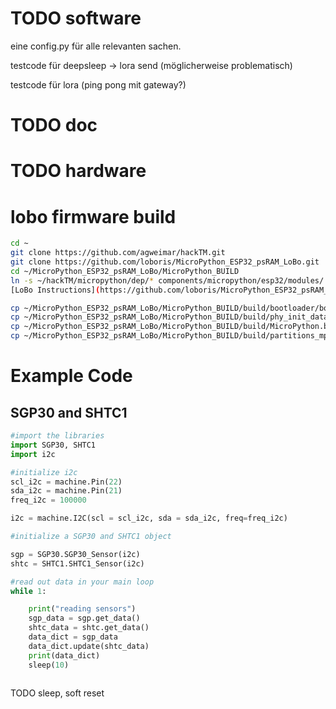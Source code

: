 # TODO software

eine config.py für alle relevanten sachen.

testcode für deepsleep -> lora send (möglicherweise problematisch)

testcode für lora (ping pong mit gateway?)

# TODO doc

# TODO hardware

# lobo firmware build

```bash
cd ~
git clone https://github.com/agweimar/hackTM.git
git clone https://github.com/loboris/MicroPython_ESP32_psRAM_LoBo.git
cd ~/MicroPython_ESP32_psRAM_LoBo/MicroPython_BUILD
ln -s ~/hackTM/micropython/dep/* components/micropython/esp32/modules/
[LoBo Instructions](https://github.com/loboris/MicroPython_ESP32_psRAM_LoBo/wiki/build)
```

```bash
cp ~/MicroPython_ESP32_psRAM_LoBo/MicroPython_BUILD/build/bootloader/bootloader.bin ~/hackTM/micropython/LoBo-firmware/
cp ~/MicroPython_ESP32_psRAM_LoBo/MicroPython_BUILD/build/phy_init_data.bin ~/hackTM/micropython/LoBo-firmware/
cp ~/MicroPython_ESP32_psRAM_LoBo/MicroPython_BUILD/build/MicroPython.bin ~/hackTM/micropython/LoBo-firmware/
cp ~/MicroPython_ESP32_psRAM_LoBo/MicroPython_BUILD/build/partitions_mpy.bin ~/hackTM/micropython/LoBo-firmware/
```



# Example Code  

## SGP30 and SHTC1
```python
#import the libraries
import SGP30, SHTC1
import i2c

#initialize i2c
scl_i2c = machine.Pin(22)
sda_i2c = machine.Pin(21)
freq_i2c = 100000

i2c = machine.I2C(scl = scl_i2c, sda = sda_i2c, freq=freq_i2c)

#initialize a SGP30 and SHTC1 object

sgp = SGP30.SGP30_Sensor(i2c)
shtc = SHTC1.SHTC1_Sensor(i2c)

#read out data in your main loop
while 1:

    print("reading sensors")
    sgp_data = sgp.get_data()
    shtc_data = shtc.get_data()
    data_dict = sgp_data
    data_dict.update(shtc_data)
    print(data_dict)
    sleep(10)
    
```
TODO sleep, soft reset

